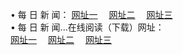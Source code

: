 &#8226; 每 日 新 闻：
<a href="http://go365.gq:81/day/" target="_blank">网址一</a>
　<a href="http://line36.gq/day/" target="_blank">网址二</a>
　<a href="http://qq404.cf/day/" target="_blank">网址三</a><br />
&#8226; 每 日 新 闻...在线阅读（下载）网址：<br />
  <a href="http://go365.gq:81/day/" target="_blank">网址一</a>
　<a href="http://line36.gq/day/" target="_blank">网址二</a>
　<a href="http://qq404.cf/day/" target="_blank">网址三</a><br />
